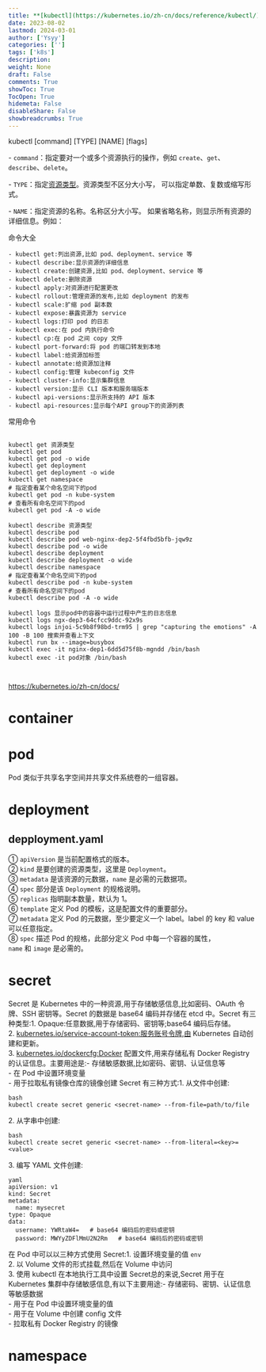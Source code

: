 ```yaml
---
title: **[kubectl](https://kubernetes.io/zh-cn/docs/reference/kubectl/) 命令行工具**
date: 2023-08-02
lastmod: 2024-03-01
author: ['Ysyy']
categories: ['']
tags: ['k8s']
description: 
weight: None
draft: False
comments: True
showToc: True
TocOpen: True
hidemeta: False
disableShare: False
showbreadcrumbs: True
---
```

kubectl [command] [TYPE] [NAME] [flags]

\- `command`：指定要对一个或多个资源执行的操作，例如 `create`、`get`、`describe`、`delete`。

\- `TYPE`：指定[资源类型](https://kubernetes.io/zh-cn/docs/reference/kubectl/#resource-types)。资源类型不区分大小写， 可以指定单数、复数或缩写形式。

\- `NAME`：指定资源的名称。名称区分大小写。 如果省略名称，则显示所有资源的详细信息。例如：

命令大全

```
- kubectl get:列出资源,比如 pod、deployment、service 等
- kubectl describe:显示资源的详细信息
- kubectl create:创建资源,比如 pod、deployment、service 等
- kubectl delete:删除资源
- kubectl apply:对资源进行配置更改
- kubectl rollout:管理资源的发布,比如 deployment 的发布
- kubectl scale:扩缩 pod 副本数
- kubectl expose:暴露资源为 service
- kubectl logs:打印 pod 的日志
- kubectl exec:在 pod 内执行命令
- kubectl cp:在 pod 之间 copy 文件
- kubectl port-forward:将 pod 的端口转发到本地
- kubectl label:给资源加标签
- kubectl annotate:给资源加注释
- kubectl config:管理 kubeconfig 文件
- kubectl cluster-info:显示集群信息
- kubectl version:显示 CLI 版本和服务端版本
- kubectl api-versions:显示所支持的 API 版本
- kubectl api-resources:显示每个API group下的资源列表
```

常用命令

```

kubectl get 资源类型
kubectl get pod
kubectl get pod -o wide
kubectl get deployment
kubectl get deployment -o wide
kubectl get namespace
# 指定查看某个命名空间下的pod
kubectl get pod -n kube-system
# 查看所有命名空间下的pod
kubectl get pod -A -o wide

kubectl describe 资源类型
kubectl describe pod
kubectl describe pod web-nginx-dep2-5f4fbd5bfb-jqw9z
kubectl describe pod -o wide
kubectl describe deployment
kubectl describe deployment -o wide
kubectl describe namespace
# 指定查看某个命名空间下的pod
kubectl describe pod -n kube-system
# 查看所有命名空间下的pod
kubectl describe pod -A -o wide

kubectl logs 显示pod中的容器中运行过程中产生的日志信息
kubectl logs ngx-dep3-64cfcc9ddc-92x9s
kubectl logs injoi-5c9b8f98bd-trm95 | grep "capturing the emotions" -A 100 -B 100 搜索并查看上下文
kubectl run bx --image=busybox
kubectl exec -it nginx-dep1-6dd5d75f8b-mgndd /bin/bash
kubectl exec -it pod对象 /bin/bash



```

<https://kubernetes.io/zh-cn/docs/>

# container

# pod

Pod 类似于共享名字空间并共享文件系统卷的一组容器。

# deployment

## depployment.yaml

① `apiVersion` 是当前配置格式的版本。\
② `kind` 是要创建的资源类型，这里是 `Deployment`。\
③ `metadata` 是该资源的元数据，`name` 是必需的元数据项。\
④ `spec` 部分是该 `Deployment` 的规格说明。\
⑤ `replicas` 指明副本数量，默认为 1。\
⑥ `template` 定义 Pod 的模板，这是配置文件的重要部分。\
⑦ `metadata` 定义 Pod 的元数据，至少要定义一个 label。label 的 key 和 value 可以任意指定。\
⑧ `spec` 描述 Pod 的规格，此部分定义 Pod 中每一个容器的属性，`name` 和 `image` 是必需的。

# secret

Secret 是 Kubernetes 中的一种资源,用于存储敏感信息,比如密码、OAuth 令牌、SSH 密钥等。Secret 的数据是 base64 编码并存储在 etcd 中。Secret 有三种类型:1. Opaque:任意数据,用于存储密码、密钥等;base64 编码后存储。\
2\. [kubernetes.io/service-account-token:服务账号令牌,由](http://kubernetes.io/service-account-token:%E6%9C%8D%E5%8A%A1%E8%B4%A6%E5%8F%B7%E4%BB%A4%E7%89%8C,%E7%94%B1) Kubernetes 自动创建和更新。\
3\. [kubernetes.io/dockercfg:Docker](http://kubernetes.io/dockercfg:Docker) 配置文件,用来存储私有 Docker Registry 的认证信息。主要用途是:- 存储敏感数据,比如密码、密钥、认证信息等\
\- 在 Pod 中设置环境变量\
\- 用于拉取私有镜像仓库的镜像创建 Secret 有三种方式:1. 从文件中创建:

```
bash
kubectl create secret generic <secret-name> --from-file=path/to/file
```

2\. 从字串中创建:

```
bash
kubectl create secret generic <secret-name> --from-literal=<key>=<value> 
```

3\. 编写 YAML 文件创建:

```
yaml
apiVersion: v1
kind: Secret  
metadata:
  name: mysecret
type: Opaque
data:
  username: YWRtaW4=   # base64 编码后的密码或密钥
  password: MWYyZDFlMmU2N2Rm   # base64 编码后的密码或密钥 
```

在 Pod 中可以以三种方式使用 Secret:1. 设置环境变量的值 `env`\
2\. 以 Volume 文件的形式挂载,然后在 Volume 中访问\
3\. 使用 kubectl 在本地执行工具中设置 Secret总的来说,Secret 用于在 Kubernetes 集群中存储敏感信息,有以下主要用途:- 存储密码、密钥、认证信息等敏感数据\
\- 用于在 Pod 中设置环境变量的值\
\- 用于在 Volume 中创建 config 文件\
\- 拉取私有 Docker Registry 的镜像

# namespace